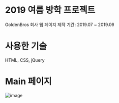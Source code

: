 # 2019 여름 방학 프로젝트
 GoldenBros 회사 웹 페이지 제작
 기간: 2019.07 ~ 2019.09
  
  
 # 사용한 기술
 HTML, CSS, jQuery
 
 

# Main 페이지
![image](https://user-images.githubusercontent.com/51731217/87512255-a3552a00-c6b1-11ea-9a08-2c1afeceb681.png)
